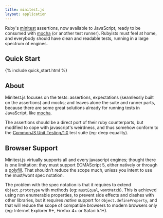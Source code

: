 ```yaml
---
title: minitest.js
layout: application
---
```


Ruby's [minitest](https://github.com/seattlerb/minitest) assertions, now
available to JavaScript, ready to be consumed with
[mocha](http://visionmedia.github.io/mocha) (or another test runner).
Rubyists must feel at home, and everybody should have clean and readable tests,
running in a large spectrum of engines.

## Quick Start

{% include quick_start.html %}

## About

Minitest.js focuses on the tests: assertions, expectations (seamlessly built
on the assertions) and mocks; and leaves alone the suite and runner parts,
because there are some great solutions already for running tests in JavaScript,
like [mocha](http://visionmedia.github.io/mocha).

The assertions should be a direct port of their ruby counterparts, but
modified to cope with javascript's weirdness, and thus somehow conform to the
[CommonJS Unit Testing/1.0](http://wiki.commonjs.org/wiki/Unit_Testing/1.0)
test suite (eg: deep equality).

## Browser Support

Minitest.js virtually supports all and every javascript engines; thought there
is one limitation: they must support ECMAScript 5, either natively or through a
[polyfill](https://github.com/kriskowal/es5-shim). That shouldn't reduce the
scope much, unless you intent to use the must/wont spec notation.

The problem with the spec notation is that it requires to extend
`Object.prototype` with methods (eg: `mustEqual`, `wontMatch`). This is achieved
using non enumerable properties, to prevent side effects and clashes with other
libraries, but it requires *native* support for `Object.defineProperty`, and
that will reduce the scope of compatible browsers to modern browsers only
(eg: Internet Explorer 9+, Firefox 4+ or Safari 5.1+).

